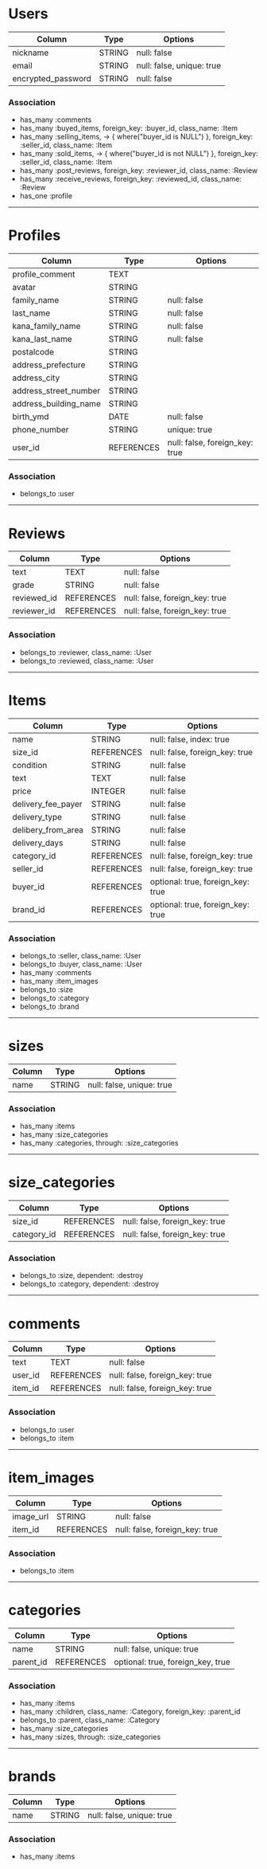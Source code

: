 # Users
|Column|Type|Options|
|------|----|-------|
|nickname|STRING|null: false|
|email|STRING|null: false, unique: true|
|encrypted_password|STRING|null: false|

### Association
- has_many :comments
- has_many :buyed_items, foreign_key: :buyer_id, class_name: :Item
- has_many :selling_items, -> { where("buyer_id is NULL") }, foreign_key: :seller_id, class_name: :Item
- has_many :sold_items, -> { where("buyer_id is not NULL") }, foreign_key: :seller_id, class_name: :Item
- has_many :post_reviews, foreign_key: :reviewer_id, class_name: :Review
- has_many :receive_reviews, foreign_key: :reviewed_id, class_name: :Review
- has_one :profile

---
# Profiles
|Column|Type|Options|
|------|----|-------|
|profile_comment|TEXT||
|avatar|STRING||
|family_name|STRING|null: false|
|last_name|STRING|null: false|
|kana_family_name|STRING|null: false|
|kana_last_name|STRING|null: false|
|postalcode|STRING||
|address_prefecture|STRING||
|address_city|STRING||
|address_street_number|STRING||
|address_building_name|STRING||
|birth_ymd|DATE|null: false|
|phone_number|STRING|unique: true|
|user_id|REFERENCES|null: false, foreign_key: true|

### Association
- belongs_to :user

---
# Reviews
|Column|Type|Options|
|------|----|-------|
|text|TEXT|null: false|
|grade|STRING|null: false|
|reviewed_id|REFERENCES|null: false, foreign_key: true|
|reviewer_id|REFERENCES|null: false, foreign_key: true|

### Association
- belongs_to :reviewer, class_name: :User
- belongs_to :reviewed, class_name: :User

---
# Items
|Column|Type|Options|
|------|----|-------|
|name|STRING|null: false, index: true|
|size_id|REFERENCES|null: false, foreign_key: true|
|condition|STRING|null: false|
|text|TEXT|null: false|
|price|INTEGER|null: false|
|delivery_fee_payer|STRING|null: false|
|delivery_type|STRING|null: false|
|delibery_from_area|STRING|null: false|
|delivery_days|STRING|null: false|
|category_id|REFERENCES|null: false, foreign_key: true|
|seller_id|REFERENCES|null: false, foreign_key: true|
|buyer_id|REFERENCES|optional: true, foreign_key: true|
|brand_id|REFERENCES|optional: true, foreign_key: true|

### Association
- belongs_to :seller, class_name: :User
- belongs_to :buyer, class_name: :User
- has_many :comments
- has_many :item_images
- belongs_to :size
- belongs_to :category
- belongs_to :brand

---
# sizes
|Column|Type|Options|
|------|----|-------|
|name|STRING|null: false, unique: true|

### Association
- has_many :items
- has_many :size_categories
- has_many :categories, through: :size_categories

---
# size_categories
|Column|Type|Options|
|------|----|-------|
|size_id|REFERENCES|null: false, foreign_key: true|
|category_id|REFERENCES|null: false, foreign_key: true|

### Association
- belongs_to :size, dependent: :destroy
- belongs_to :category, dependent: :destroy

---
# comments
|Column|Type|Options|
|------|----|-------|
|text|TEXT|null: false|
|user_id|REFERENCES|null: false, foreign_key: true|
|item_id|REFERENCES|null: false, foreign_key: true|

### Association
- belongs_to :user
- belongs_to :item

---
# item_images
|Column|Type|Options|
|------|----|-------|
|image_url|STRING|null: false|
|item_id|REFERENCES|null: false, foreign_key: true|

### Association
- belongs_to :item

---
# categories
|Column|Type|Options|
|------|----|-------|
|name|STRING|null: false, unique: true|
|parent_id|REFERENCES|optional: true, foreign_key, true|

### Association
- has_many :items
- has_many :children, class_name: :Category, foreign_key: :parent_id
- belongs_to :parent, class_name: :Category
- has_many :size_categories
- has_many :sizes, through: :size_categories

---
# brands
|Column|Type|Options|
|------|----|-------|
|name|STRING|null: false, unique: true|

### Association
- has_many :items